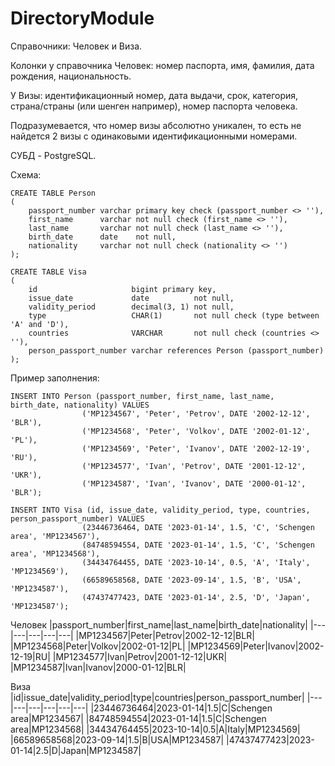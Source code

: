 # DirectoryModule
Справочники: Человек и Виза.

Колонки у справочника Человек: номер паспорта, имя, фамилия, дата рождения, национальность.

У Визы: идентификационный номер, дата выдачи, срок, категория, страна/страны (или шенген например), номер паспорта человека.

Подразумевается, что номер визы абсолютно уникален, то есть не найдется 2 визы с одинаковыми идентификационными номерами.

СУБД - PostgreSQL.

Схема:

```postgresql
CREATE TABLE Person
(
    passport_number varchar primary key check (passport_number <> ''),
    first_name      varchar not null check (first_name <> ''),
    last_name       varchar not null check (last_name <> ''),
    birth_date      date    not null,
    nationality     varchar not null check (nationality <> '')
);

CREATE TABLE Visa
(
    id                     bigint primary key,
    issue_date             date          not null,
    validity_period        decimal(3, 1) not null,
    type                   CHAR(1)       not null check (type between 'A' and 'D'),
    countries              VARCHAR       not null check (countries <> ''),
    person_passport_number varchar references Person (passport_number)
);
```

Пример заполнения:
```postgresql
INSERT INTO Person (passport_number, first_name, last_name, birth_date, nationality) VALUES
                ('MP1234567', 'Peter', 'Petrov', DATE '2002-12-12', 'BLR'),
                ('MP1234568', 'Peter', 'Volkov', DATE '2002-01-12', 'PL'),
                ('MP1234569', 'Peter', 'Ivanov', DATE '2002-12-19', 'RU'),
                ('MP1234577', 'Ivan', 'Petrov', DATE '2001-12-12', 'UKR'),
                ('MP1234587', 'Ivan', 'Ivanov', DATE '2000-01-12', 'BLR');

INSERT INTO Visa (id, issue_date, validity_period, type, countries, person_passport_number) VALUES
                (23446736464, DATE '2023-01-14', 1.5, 'C', 'Schengen area', 'MP1234567'),
                (84748594554, DATE '2023-01-14', 1.5, 'C', 'Schengen area', 'MP1234568'),
                (34434764455, DATE '2023-10-14', 0.5, 'A', 'Italy', 'MP1234569'),
                (66589658568, DATE '2023-09-14', 1.5, 'B', 'USA', 'MP1234587'),
                (47437477423, DATE '2023-01-14', 2.5, 'D', 'Japan', 'MP1234587');
```

Человек
|passport_number|first_name|last_name|birth_date|nationality|
|---|---|---|---|---|
|MP1234567|Peter|Petrov|2002-12-12|BLR|
|MP1234568|Peter|Volkov|2002-01-12|PL|
|MP1234569|Peter|Ivanov|2002-12-19|RU|
|MP1234577|Ivan|Petrov|2001-12-12|UKR|
|MP1234587|Ivan|Ivanov|2000-01-12|BLR|


Виза
|id|issue_date|validity_period|type|countries|person_passport_number|
|---|---|---|---|---|---|
|23446736464|2023-01-14|1.5|C|Schengen area|MP1234567|
|84748594554|2023-01-14|1.5|C|Schengen area|MP1234568|
|34434764455|2023-10-14|0.5|A|Italy|MP1234569|
|66589658568|2023-09-14|1.5|B|USA|MP1234587|
|47437477423|2023-01-14|2.5|D|Japan|MP1234587|
